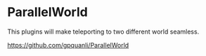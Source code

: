 # ParallelWorld
This plugins will make teleporting to two different world seamless.

https://github.com/gpquanli/ParallelWorld
